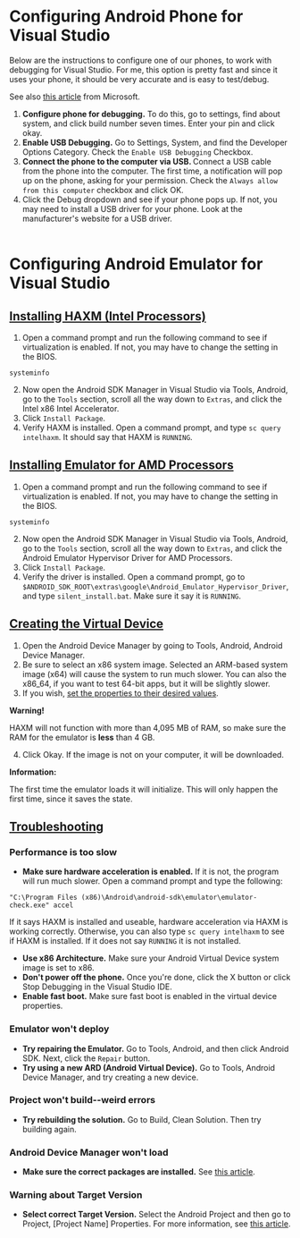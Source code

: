 # Configuring Android Phone for Visual Studio

Below are the instructions to configure one of our phones, to work with debugging for Visual Studio. For me, this option is pretty fast and since it uses your phone, it should be very accurate and is easy to test/debug.

See also [this article](https://docs.microsoft.com/en-us/xamarin/android/get-started/installation/set-up-device-for-development) from Microsoft.

1. <strong>Configure phone for debugging.</strong> To do this, go to settings, find about system, and click build number seven times. Enter your pin and click okay.
2. <strong>Enable USB Debugging.</strong> Go to Settings, System, and find the Developer Options Category. Check the `Enable USB Debugging` Checkbox.
3. <strong>Connect the phone to the computer via USB. </strong> Connect a USB cable from the phone into the computer. The first time, a notification will pop up on the phone, asking for your permission. Check the `Always allow from this computer` checkbox and click OK.
4. Click the Debug dropdown and see if your phone pops up. If not, you may need to install a USB driver for your phone. Look at the manufacturer's website for a USB driver.
<br/><br/>
# Configuring Android Emulator for Visual Studio

## [Installing HAXM (Intel Processors)](https://software.intel.com/content/www/us/en/develop/videos/setting-up-intel-haxm-on-windows.html)

1. Open a command prompt and run the following command to see if virtualization is enabled. If not, you may have to change the setting in the BIOS.

```systeminfo```

2. Now open the Android SDK Manager in Visual Studio via Tools, Android, go to the `Tools` section, scroll all the way down to `Extras`, and click the Intel x86 Intel Accelerator.
3. Click `Install Package`.
4. Verify HAXM is installed. Open a command prompt, and type `sc query intelhaxm`. It should say that HAXM is `RUNNING`.

## [Installing Emulator for AMD Processors](https://software.intel.com/content/www/us/en/develop/videos/setting-up-intel-haxm-on-windows.html)

1. Open a command prompt and run the following command to see if virtualization is enabled. If not, you may have to change the setting in the BIOS.

```systeminfo```

2. Now open the Android SDK Manager in Visual Studio via Tools, Android, go to the `Tools` section, scroll all the way down to `Extras`, and click the Android Emulator Hypervisor Driver for AMD Processors.
3. Click `Install Package`.
4. Verify the driver is installed. Open a command prompt, go to `$ANDROID_SDK_ROOT\extras\google\Android_Emulator_Hypervisor_Driver`, and type `silent_install.bat`. Make sure it say it is `RUNNING`.

## [Creating the Virtual Device](https://docs.microsoft.com/en-us/xamarin/android/get-started/installation/android-emulator/device-manager?tabs=windows&pivots=windows#main-screen)

1. Open the Android Device Manager by going to Tools, Android, Android Device Manager.
2. Be sure to select an x86 system image. Selected an ARM-based system image (x64) will cause the system to run much slower. You can also the x86_64, if you want to test 64-bit apps, but it will be slightly slower.
3. If you wish, [set the properties to their desired values](https://docs.microsoft.com/en-us/xamarin/android/get-started/installation/android-emulator/device-properties?pivots=windows).

<strong>Warning!</strong>

HAXM will not function with more than 4,095 MB of RAM, so make sure the RAM for the emulator is <strong>less</strong> than 4 GB.

4. Click Okay. If the image is not on your computer, it will be downloaded.

<strong>Information:</strong>

The first time the emulator loads it will initialize. This will only happen the first time, since it saves the state.

## [Troubleshooting](https://docs.microsoft.com/en-us/xamarin/android/get-started/installation/android-emulator/troubleshooting?pivots=windows)

### Performance is too slow
* <strong>Make sure hardware acceleration is enabled.</strong> If it is not, the program will run much slower. Open a command prompt and type the following:

```"C:\Program Files (x86)\Android\android-sdk\emulator\emulator-check.exe" accel```

If it says HAXM is installed and useable, hardware acceleration via HAXM is working correctly. Otherwise, you can also type `sc query intelhaxm` to see if HAXM is installed. If it does not say `RUNNING` it is not installed.

* <strong>Use x86 Architecture.</strong> Make sure your Android Virtual Device system image is set to x86.
* <strong>Don't power off the phone.</strong> Once you're done, click the X button or click Stop Debugging in the Visual Studio IDE.
* <strong>Enable fast boot.</strong> Make sure fast boot is enabled in the virtual device properties.

### Emulator won't deploy

* <strong>Try repairing the Emulator.</strong> Go to Tools, Android, and then click Android SDK. Next, click the `Repair` button.
* <strong>Try using a new ARD (Android Virtual Device).</strong> Go to Tools, Android Device Manager, and try creating a new device.

### Project won't build--weird errors
* <strong>Try rebuilding the solution.</strong> Go to Build, Clean Solution. Then try building again.

### Android Device Manager won't load
* <strong>Make sure the correct packages are installed.</strong> See [this article](https://docs.microsoft.com/en-us/xamarin/android/platform/android-10).

### Warning about Target Version
* <strong>Select correct Target Version.</strong> Select the Android Project and then go to Project, [Project Name] Properties. For more information, see [this article](https://docs.microsoft.com/en-us/xamarin/android/app-fundamentals/android-api-levels?tabs=windows).